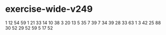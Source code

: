 # exercise-wide-v249
1
12
54
59
1
21
33
14
10
38
3
20
13
5
35
7
39
7
34
39
28
33
63
1
3
42
25
88
30
52
29
52
59
5
17
52

